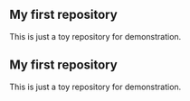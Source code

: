 ## My first repository
This is just a toy repository for demonstration.
## My first repository
This is just a toy repository for demonstration.
